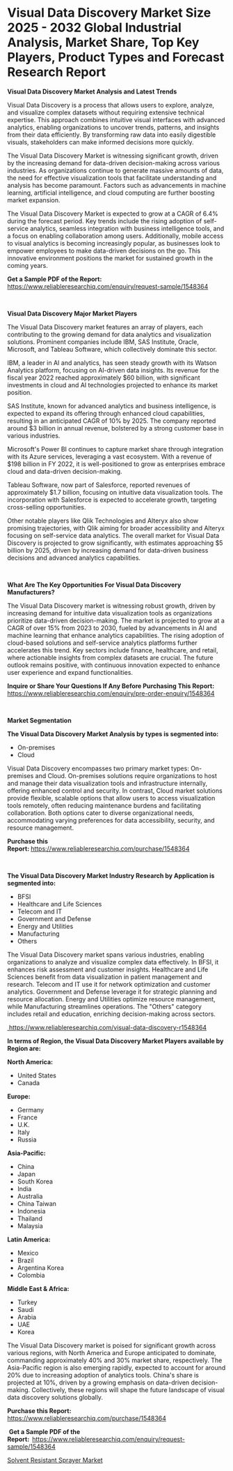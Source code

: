<p><h1>Visual Data Discovery Market Size 2025 - 2032 Global Industrial Analysis, Market Share, Top Key Players, Product Types and Forecast Research Report</h1></p><p><strong>Visual Data Discovery Market Analysis and Latest Trends</strong></p>
<p><p>Visual Data Discovery is a process that allows users to explore, analyze, and visualize complex datasets without requiring extensive technical expertise. This approach combines intuitive visual interfaces with advanced analytics, enabling organizations to uncover trends, patterns, and insights from their data efficiently. By transforming raw data into easily digestible visuals, stakeholders can make informed decisions more quickly.</p><p>The Visual Data Discovery Market is witnessing significant growth, driven by the increasing demand for data-driven decision-making across various industries. As organizations continue to generate massive amounts of data, the need for effective visualization tools that facilitate understanding and analysis has become paramount. Factors such as advancements in machine learning, artificial intelligence, and cloud computing are further boosting market expansion. </p><p>The Visual Data Discovery Market is expected to grow at a CAGR of 6.4% during the forecast period. Key trends include the rising adoption of self-service analytics, seamless integration with business intelligence tools, and a focus on enabling collaboration among users. Additionally, mobile access to visual analytics is becoming increasingly popular, as businesses look to empower employees to make data-driven decisions on the go. This innovative environment positions the market for sustained growth in the coming years.</p></p>
<p><strong>Get a Sample PDF of the Report:&nbsp;</strong> <a href="https://www.reliableresearchiq.com/enquiry/request-sample/1548364?utm_campaign=3132&utm_medium=2&utm_source=Github&utm_content=ia&utm_term=10042025&utm_id=visual-data-discovery">https://www.reliableresearchiq.com/enquiry/request-sample/1548364</a></p>
<p>&nbsp;</p>
<p><strong>Visual Data Discovery Major Market Players</strong></p>
<p><p>The Visual Data Discovery market features an array of players, each contributing to the growing demand for data analytics and visualization solutions. Prominent companies include IBM, SAS Institute, Oracle, Microsoft, and Tableau Software, which collectively dominate this sector.</p><p>IBM, a leader in AI and analytics, has seen steady growth with its Watson Analytics platform, focusing on AI-driven data insights. Its revenue for the fiscal year 2022 reached approximately $60 billion, with significant investments in cloud and AI technologies projected to enhance its market position.</p><p>SAS Institute, known for advanced analytics and business intelligence, is expected to expand its offering through enhanced cloud capabilities, resulting in an anticipated CAGR of 10% by 2025. The company reported around $3 billion in annual revenue, bolstered by a strong customer base in various industries.</p><p>Microsoft's Power BI continues to capture market share through integration with its Azure services, leveraging a vast ecosystem. With a revenue of $198 billion in FY 2022, it is well-positioned to grow as enterprises embrace cloud and data-driven decision-making.</p><p>Tableau Software, now part of Salesforce, reported revenues of approximately $1.7 billion, focusing on intuitive data visualization tools. The incorporation with Salesforce is expected to accelerate growth, targeting cross-selling opportunities.</p><p>Other notable players like Qlik Technologies and Alteryx also show promising trajectories, with Qlik aiming for broader accessibility and Alteryx focusing on self-service data analytics. The overall market for Visual Data Discovery is projected to grow significantly, with estimates approaching $5 billion by 2025, driven by increasing demand for data-driven business decisions and advanced analytics capabilities. </p></p>
<p>&nbsp;</p>
<p><strong>What Are The Key Opportunities For Visual Data Discovery Manufacturers?</strong></p>
<p><p>The Visual Data Discovery market is witnessing robust growth, driven by increasing demand for intuitive data visualization tools as organizations prioritize data-driven decision-making. The market is projected to grow at a CAGR of over 15% from 2023 to 2030, fueled by advancements in AI and machine learning that enhance analytics capabilities. The rising adoption of cloud-based solutions and self-service analytics platforms further accelerates this trend. Key sectors include finance, healthcare, and retail, where actionable insights from complex datasets are crucial. The future outlook remains positive, with continuous innovation expected to enhance user experience and expand functionalities.</p></p>
<p><strong>Inquire or Share Your Questions If Any Before Purchasing This Report:</strong> <a href="https://www.reliableresearchiq.com/enquiry/pre-order-enquiry/1548364?utm_campaign=3132&utm_medium=2&utm_source=Github&utm_content=ia&utm_term=10042025&utm_id=visual-data-discovery">https://www.reliableresearchiq.com/enquiry/pre-order-enquiry/1548364</a></p>
<p>&nbsp;</p>
<p><strong>Market Segmentation</strong></p>
<p><strong>The Visual Data Discovery Market Analysis by types is segmented into:</strong></p>
<p><ul><li>On-premises</li><li>Cloud</li></ul></p>
<p><p>Visual Data Discovery encompasses two primary market types: On-premises and Cloud. On-premises solutions require organizations to host and manage their data visualization tools and infrastructure internally, offering enhanced control and security. In contrast, Cloud market solutions provide flexible, scalable options that allow users to access visualization tools remotely, often reducing maintenance burdens and facilitating collaboration. Both options cater to diverse organizational needs, accommodating varying preferences for data accessibility, security, and resource management.</p></p>
<p><strong>Purchase this Report:&nbsp;</strong><a href="https://www.reliableresearchiq.com/purchase/1548364?utm_campaign=3132&utm_medium=2&utm_source=Github&utm_content=ia&utm_term=10042025&utm_id=visual-data-discovery">https://www.reliableresearchiq.com/purchase/1548364</a></p>
<p>&nbsp;</p>
<p><strong>The Visual Data Discovery Market Industry Research by Application is segmented into:</strong></p>
<p><ul><li>BFSI</li><li>Healthcare and Life Sciences</li><li>Telecom and IT</li><li>Government and Defense</li><li>Energy and Utilities</li><li>Manufacturing</li><li>Others</li></ul></p>
<p><p>The Visual Data Discovery market spans various industries, enabling organizations to analyze and visualize complex data effectively. In BFSI, it enhances risk assessment and customer insights. Healthcare and Life Sciences benefit from data visualization in patient management and research. Telecom and IT use it for network optimization and customer analytics. Government and Defense leverage it for strategic planning and resource allocation. Energy and Utilities optimize resource management, while Manufacturing streamlines operations. The "Others" category includes retail and education, enriching decision-making across sectors.</p></p>
<p><a href="https://www.reliableresearchiq.com/visual-data-discovery-r1548364?utm_campaign=3132&utm_medium=2&utm_source=Github&utm_content=ia&utm_term=10042025&utm_id=visual-data-discovery">&nbsp;https://www.reliableresearchiq.com/visual-data-discovery-r1548364</a></p>
<p><strong>In terms of Region, the Visual Data Discovery Market Players available by Region are:</strong></p>
<p>
    <p> <strong> North America: </strong>
        <ul>
            <li>United States</li>
            <li>Canada</li>
        </ul>
        </p> 
    <p> <strong> Europe: </strong>
        <ul>
            <li>Germany</li>
            <li>France</li>
            <li>U.K.</li>
            <li>Italy</li>
            <li>Russia</li>
        </ul>
        </p> 
    <p> <strong> Asia-Pacific: </strong>
        <ul>
            <li>China</li>
            <li>Japan</li>
            <li>South Korea</li>
            <li>India</li>
            <li>Australia</li>
            <li>China Taiwan</li>
            <li>Indonesia</li>
            <li>Thailand</li>
            <li>Malaysia</li>
        </ul>
        </p> 
    <p> <strong> Latin America: </strong>
        <ul>
            <li>Mexico</li>
            <li>Brazil</li>
            <li>Argentina Korea</li>
            <li>Colombia</li>
        </ul>
        </p> 
    <p> <strong> Middle East & Africa: </strong>
        <ul>
            <li>Turkey</li>
            <li>Saudi</li>
            <li>Arabia</li>
            <li>UAE</li>
            <li>Korea</li>
        </ul>
    </p>
    </p>
<p><p>The Visual Data Discovery market is poised for significant growth across various regions, with North America and Europe anticipated to dominate, commanding approximately 40% and 30% market share, respectively. The Asia-Pacific region is also emerging rapidly, expected to account for around 20% due to increasing adoption of analytics tools. China's share is projected at 10%, driven by a growing emphasis on data-driven decision-making. Collectively, these regions will shape the future landscape of visual data discovery solutions globally.</p></p>
<p><strong>Purchase this Report: </strong><a href="https://www.reliableresearchiq.com/purchase/1548364?utm_campaign=3132&utm_medium=2&utm_source=Github&utm_content=ia&utm_term=10042025&utm_id=visual-data-discovery">https://www.reliableresearchiq.com/purchase/1548364</a></p>
<p>&nbsp;<strong>Get a Sample PDF of the Report:&nbsp;&nbsp;</strong><a href="https://www.reliableresearchiq.com/enquiry/request-sample/1548364?utm_campaign=3132&utm_medium=2&utm_source=Github&utm_content=ia&utm_term=10042025&utm_id=visual-data-discovery">https://www.reliableresearchiq.com/enquiry/request-sample/1548364</a></p>
<p><strong></strong></p>
<p><p><a href="https://github.com/filinjaic7/Market-Research-Report-List-1/blob/main/solvent-resistant-sprayer-market.md?utm_campaign=3132&utm_medium=2&utm_source=Github&utm_content=ia&utm_term=10042025&utm_id=visual-data-discovery">Solvent Resistant Sprayer Market</a></p></p>